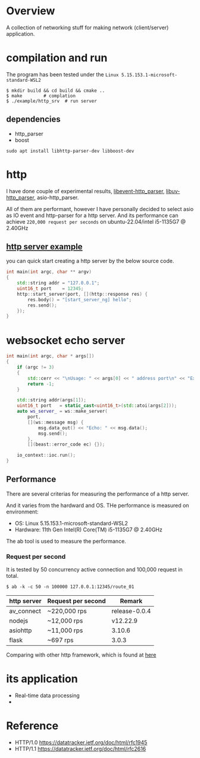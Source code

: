 # Overview
A collection of networking stuff for making network (client/server) application.

# compilation and run
The program has been tested under the `Linux 5.15.153.1-microsoft-standard-WSL2`
``` shell
$ mkdir build && cd build && cmake ..
$ make        # complation
$ ./example/http_srv  # run server
```

## dependencies
* http_parser
* boost

``` shell 
sudo apt install libhttp-parser-dev libboost-dev
```

# http
I have done couple of experimental results, [libevent-http_parser](https://github.com/avble/libevent-cpp-samples/tree/main/http), [libuv-http_parser](https://github.com/avble/http_parser-libuv), asio-http_parser. 

All of them are performant, however I have personally decided to select asio as IO event and http-parser for a http server. 
And its performance can achieve `220,000 request per seconds` on ubuntu-22.04/intel i5-1135G7 @ 2.40GHz

## [http server example](https://github.com/avble/av_connect/example)

you can quick start creating a http server by the below source code.

``` cpp
int main(int argc, char ** argv)
{
    std::string addr = "127.0.0.1";
    uint16_t port    = 12345;
    http::start_server(port, [](http::response res) {
        res.body() = "[start_server_ng] hello";
        res.send();
    });
}
```

# websocket echo server

``` cpp
int main(int argc, char * args[])
{
    if (argc != 3)
    {
        std::cerr << "\nUsage: " << args[0] << " address port\n" << "Example: \n" << args[0] << " 0.0.0.0 12345" << std::endl;
        return -1;
    }

    std::string addr(args[1]);
    uint16_t port   = static_cast<uint16_t>(std::atoi(args[2]));
    auto ws_server_ = ws::make_server(
        port,
        [](ws::message msg) {
            msg.data_out() << "Echo: " << msg.data();
            msg.send();
        },
        [](beast::error_code ec) {});

    io_context::ioc.run();
}
```

## Performance
There are several criterias for measuring the performance of a http server.

And it varies from the hardward and OS. THe performance is measured on environment:
* OS: Linux 5.15.153.1-microsoft-standard-WSL2
* Hardware: 11th Gen Intel(R) Core(TM) i5-1135G7 @ 2.40GHz

The ab tool is used to measure the performance.

### Request per second
It is tested by 50 concurrency active connection and 100,000 request in total.
``` shell
$ ab -k -c 50 -n 100000 127.0.0.1:12345/route_01
```

| http server | Request per second | Remark |
|----|----|---|
| av_connect  |      ~220,000 rps      |  release-0.0.4 |
| nodejs   |    ~12,000 rps  | v12.22.9 |
| asiohttp | ~11,000 rps | 3.10.6 |
| flask   | ~697 rps | 3.0.3 |


Comparing with other http framework, which is found at [here](https://github.com/avble/av_http/example/performance)

# its application
* Real-time data processing
* 


# Reference
* HTTP/1.0 https://datatracker.ietf.org/doc/html/rfc1945
* HTTP/1.1 https://datatracker.ietf.org/doc/html/rfc2616
